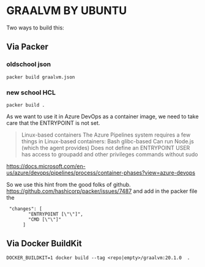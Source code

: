 # GRAALVM BY UBUNTU

Two ways to build this:

## Via Packer
### oldschool json
```
packer build graalvm.json
```
### new school HCL
```
packer build .
```

As we want to use it in Azure DevOps as a container image, we need to take care that the ENTRYPOINT is not set. 

>Linux-based containers
 The Azure Pipelines system requires a few things in Linux-based containers:
 Bash
 glibc-based
 Can run Node.js (which the agent provides)
 Does not define an ENTRYPOINT
 USER has access to groupadd and other privileges commands without sudo

https://docs.microsoft.com/en-us/azure/devops/pipelines/process/container-phases?view=azure-devops

So we use this hint from the good folks of github. https://github.com/hashicorp/packer/issues/7487 and add in the packer file the 
```
 "changes": [
        "ENTRYPOINT [\"\"]",
        "CMD [\"\"]"
      ]
```

## Via Docker BuildKit
```
DOCKER_BUILDKIT=1 docker build --tag <repo|empty>/graalvm:20.1.0  .
```
